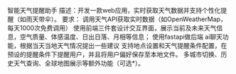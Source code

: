 智能天气提醒助手
描述：开发一款web应用，实时获取天气数据并支持个性化提醒（如雨天带伞）。
要求：
调用天气API获取实时数据（如OpenWeatherMap，每天1000次免费调用）
使用前端三件套设计交互界面，展示当前及未来天气信息，空气质量、体感温度、日出日落、月相等信息；
使用fastapi做后端
ai聊天功能，根据当天当地天气情况提出一些建议
支持地点设置和天气提醒条件配置，在预设的提醒条件下提醒用户，并且将用户偏好保存至本地文件。
多城市切换、历史天气查询、全球地图展示等额外功能（可选*）。

